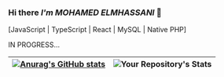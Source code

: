 
### Hi there *I'm MOHAMED ELMHASSANI* 👋

<!--**& I'm Currently Studying Computer Science at 1337MED @42 Network**-->

[JavaScript | TypeScript | React | MySQL | Native PHP]

<!-- [![melmhass's 42 stats](https://badge.mediaplus.ma/darkblue/melmhass)](https://github.com/assanimed/1337_CURSUS_TRACK) -->


IN PROGRESS... 


| [![Anurag's GitHub stats](https://github-readme-stats.vercel.app/api?username=assanimed&show_icons=true&theme=radical)](https://github.com/anuraghazra/github-readme-stats) | ![Your Repository's Stats](https://github-readme-stats.vercel.app/api/top-langs/?username=assanimed&layout=compact&theme=radical) |
|:-:|:-:|


<!--
**assanimed/assanimed** is a ✨ _special_ ✨ repository because its `README.md` (this file) appears on your GitHub profile.

Here are some ideas to get you started:

- 🔭 I’m currently working on ...
- 🌱 I’m currently learning ...
- 👯 I’m looking to collaborate on ...
- 🤔 I’m looking for help with ...
- 💬 Ask me about ...
- 📫 How to reach me: ...
- 😄 Pronouns: ...
- ⚡ Fun fact: ...
-->
